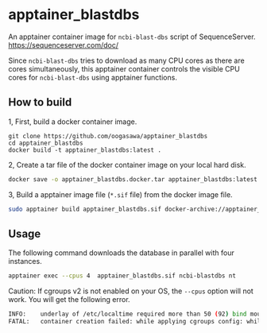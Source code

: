 # apptainer_blastdbs

An apptainer container image for `ncbi-blast-dbs` script of SequenceServer.
https://sequenceserver.com/doc/

Since `ncbi-blast-dbs` tries to download as many CPU cores as there are cores simultaneously, 
this apptainer container controls the visible CPU cores for `ncbi-blast-dbs` using apptainer functions.


## How to build

1, First, build a docker container image.

```
git clone https://github.com/oogasawa/apptainer_blastdbs
cd apptainer_blastdbs
docker build -t apptainer_blastdbs:latest .
```

2, Create a tar file of the docker container image on your local hard disk.

``` sh
docker save -o apptainer_blastdbs.docker.tar apptainer_blastdbs:latest
```

3, Build a apptainer image file (`*.sif` file) from the docker image file.

``` sh
sudo apptainer build apptainer_blastdbs.sif docker-archive://apptainer_blastdbs.docker.tar
```



## Usage

The following command downloads the database in parallel with four instances.

``` sh
apptainer exec --cpus 4  apptainer_blastdbs.sif ncbi-blastdbs nt
```

Caution: If cgroups v2 is not enabled on your OS, the `--cpus` option will not work. You will get the following error.

``` sh
INFO:    underlay of /etc/localtime required more than 50 (92) bind mounts
FATAL:   container creation failed: while applying cgroups config: while setting cgroup limits: openat2 /sys/fs/cgroup/user.slice/user-1000.slice/user@1000.service/user.slice/apptainer-2017830.scope/cpu.max: no such file or directory
```
